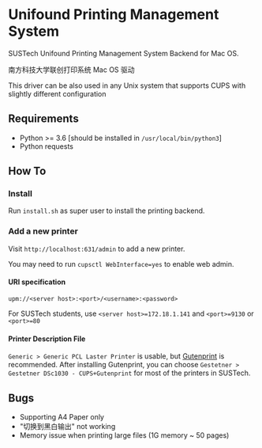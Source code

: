 # Unifound Printing Management System

SUSTech Unifound Printing Management System Backend for Mac OS.

南方科技大学联创打印系统 Mac OS 驱动

This driver can be also used in any Unix system that supports CUPS with slightly different configuration

## Requirements

- Python >= 3.6 [should be installed in `/usr/local/bin/python3`]
- Python requests

## How To

### Install

Run `install.sh` as super user to install the printing backend.

### Add a new printer

Visit `http://localhost:631/admin` to add a new printer.

You may need to run `cupsctl WebInterface=yes` to enable web admin.

#### URI specification

`upm://<server host>:<port>/<username>:<password>`

For SUSTech students, use `<server host>=172.18.1.141` and `<port>=9130` or `<port>=80`

#### Printer Description File

`Generic > Generic PCL Laster Printer` is usable, but [Gutenprint](http://gimp-print.sourceforge.net/) is recommended. After installing Gutenprint, you can choose `Gestetner > Gestetner DSc1030 - CUPS+Gutenprint` for most of the printers in SUSTech.

## Bugs

- Supporting A4 Paper only
- "切换到黑白输出" not working
- Memory issue when printing large files (1G memory ~ 50 pages)
